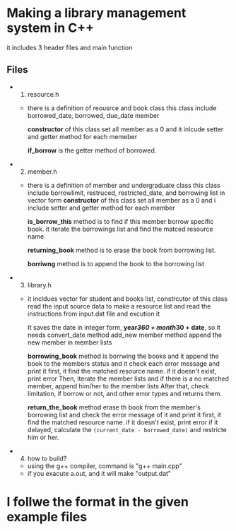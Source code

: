 # Making a library management system in C++

it includes 3 header files and main function

## Files

- 1. resource.h

  - there is a definition of reousrce and book class
    this class include borrowed_date, borrowed, due_date member

    **constructor** of this class set all member as a 0
    and it inlcude setter and getter method for each memeber

    **if_borrow** is the getter method of borrowed.

- 2. member.h

  - there is a definition of member and undergraduate class
    this class include borrowlimit, restruced, restricted_date, and borrowing list in vector form
    **constructor** of this class set all member as a 0
    and i include setter and getter method for each member

    **is_borrow_this** method is to find if this member borrow specific book.
    it iterate the borrowings list and find the matced resource name

    **returning_book** method is to erase the book from borrowing list.

    **borriwng** method is to append the book to the borrowing list

- 3. library.h

  - it incldues vector for student and books list, constrcutor of this class read the input source data to make a resource list and read the instructions from input.dat file and excution it

    It saves the date in integer form, **year*360 + month*30 + date**, so it needs convert_date method
    add_new member method append the new member in member lists

    **borrowing_book** method is borrwing the books and it append the book to the members status and it check each error message and print it
    first, it find the matched resource name. if it doesn't exist, print error
    Then, iterate the member lists and if there is a no matched member, append him/her to the member lists
    After that, check limitation, if borrow or not, and other error types and returns them.

    **return_the_book** method erase th book from the member's borrowing list and check the error message of it and print it
    first, it find the matched resource name. if it doesn't exist, print error
    if it delayed, calculate the `(current_date - borrowed_date)` and restricte him or her.

- 4. how to build?
  - using the g++ compiler, command is "g++ main.cpp"
  - if you exacute a.out, and it will make "output.dat"

# I follwe the format in the given example files
